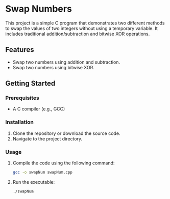 # Swap Numbers

This project is a simple C program that demonstrates two different methods to swap the values of two integers without using a temporary variable. It includes traditional addition/subtraction and bitwise XOR operations.

## Features

- Swap two numbers using addition and subtraction.
- Swap two numbers using bitwise XOR.

## Getting Started

### Prerequisites

- A C compiler (e.g., GCC)

### Installation

1. Clone the repository or download the source code.
2. Navigate to the project directory.

### Usage

1. Compile the code using the following command:
    ```sh
    gcc -o swapNum swapNum.cpp
    ```
2. Run the executable:
    ```sh
    ./swapNum
    ```



